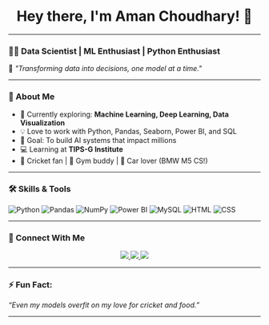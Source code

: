 <h1 align="center">Hey there, I'm Aman Choudhary! 👋</h1>

---

### 👨‍💻 Data Scientist | ML Enthusiast | Python Enthusiast

💬 *"Transforming data into decisions, one model at a time."*

---

### 🚀 About Me
- 🔭 Currently exploring: **Machine Learning, Deep Learning, Data Visualization**
- 💡 Love to work with Python, Pandas, Seaborn, Power BI, and SQL
- 🎯 Goal: To build AI systems that impact millions
- 💻 Learning at **TIPS-G Institute**
- 🏏 Cricket fan | 💪 Gym buddy | 🚗 Car lover (BMW M5 CS!)

---

### 🛠️ Skills & Tools

![Python](https://img.shields.io/badge/-Python-3776AB?style=flat&logo=python&logoColor=white)
![Pandas](https://img.shields.io/badge/-Pandas-150458?style=flat&logo=pandas&logoColor=white)
![NumPy](https://img.shields.io/badge/-NumPy-013243?style=flat&logo=numpy)
![Power BI](https://img.shields.io/badge/-Power%20BI-F2C811?style=flat&logo=powerbi&logoColor=black)
![MySQL](https://img.shields.io/badge/-MySQL-00758F?style=flat&logo=mysql)
![HTML](https://img.shields.io/badge/-HTML-E34F26?style=flat&logo=html5&logoColor=white)
![CSS](https://img.shields.io/badge/-CSS-1572B6?style=flat&logo=css3)

---


### 🔗 Connect With Me

<p align="center">
  <a href="https://instagram.com/_amanchoudhary17" target="_blank">
    <img src="https://img.shields.io/badge/Instagram-%23E4405F.svg?style=for-the-badge&logo=instagram&logoColor=white"/>
  </a>
  <a href="mailto:abamanchoudhary4717@gmail.com" target="_blank">
    <img src="https://img.shields.io/badge/Gmail-D14836?style=for-the-badge&logo=gmail&logoColor=white"/>
  </a>
  <a href="https://www.linkedin.com/in/aman-choudhary-5362b6327/" target="_blank">
    <img src="https://img.shields.io/badge/LinkedIn-%230077B5.svg?style=for-the-badge&logo=linkedin&logoColor=white"/>
  </a>
</p>

---

### ⚡ Fun Fact:
*“Even my models overfit on my love for cricket and food.”*

---


